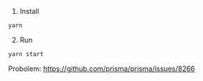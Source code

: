 1. Install

```
yarn
```

2. Run

```
yarn start
```

Probolem: https://github.com/prisma/prisma/issues/8266

